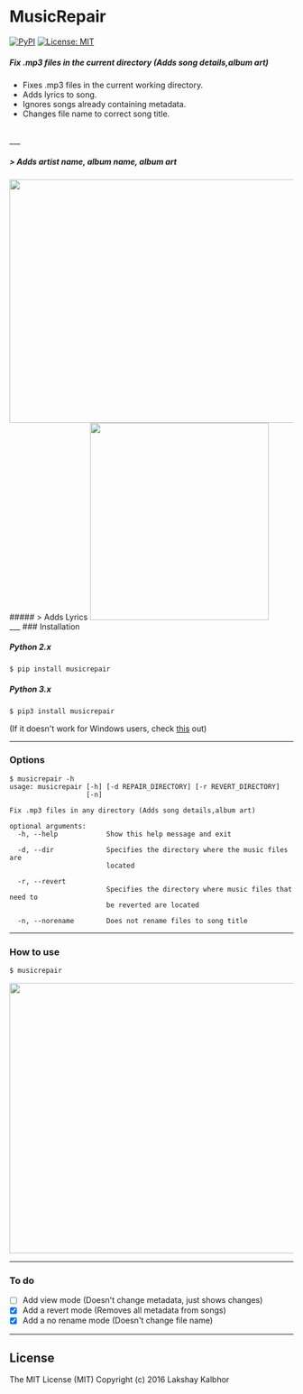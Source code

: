 # MusicRepair
[![PyPI](https://img.shields.io/pypi/pyversions/Django.svg)](https://pypi.python.org/pypi/musicrepair)
[![License: MIT](https://img.shields.io/badge/License-MIT-yellow.svg)](https://opensource.org/licenses/MIT)
##### Fix .mp3 files in the current directory (Adds song details,album art)

* Fixes .mp3 files in the current working directory.
* Adds lyrics to song.
* Ignores songs already containing metadata.
* Changes file name to correct song title.

<br>
___

##### > Adds artist name, album name, album art
<img src="https://s19.postimg.org/tll7uil4j/Before_After.png" width="689px" height="432px" />
<br>
##### > Adds Lyrics
<img src="https://s19.postimg.org/3rbf4ql4j/Screen_Shot_2016_11_28_at_2_37_00_AM.png" width="317px" height="350px" />
<br>
___
### Installation

##### Python 2.x
```sh
$ pip install musicrepair
```

##### Python 3.x
```sh
$ pip3 install musicrepair
```
(If it doesn't work for Windows users, check [this](https://github.com/lakshaykalbhor/MusicRepair/issues/9) out)
<br>
___
### Options

```
$ musicrepair -h
usage: musicrepair [-h] [-d REPAIR_DIRECTORY] [-r REVERT_DIRECTORY]
                   [-n]

Fix .mp3 files in any directory (Adds song details,album art)

optional arguments:
  -h, --help            Show this help message and exit

  -d, --dir             Specifies the directory where the music files are
                        located

  -r, --revert
                        Specifies the directory where music files that need to
                        be reverted are located

  -n, --norename        Does not rename files to song title
```
___
### How to use
```sh
$ musicrepair
```

<img src="https://s19.postimg.org/vspgifqer/ezgif_com_34cbcee901.gif" width="853px" height="480px" />

___
### To do
- [ ] Add view mode (Doesn't change metadata, just shows changes)
- [x] Add a revert mode (Removes all metadata from songs)
- [x] Add a no rename mode (Doesn't change file name)

___
License
----
The MIT License (MIT)
Copyright (c) 2016 Lakshay Kalbhor
